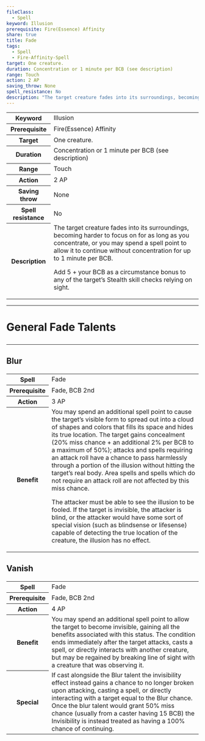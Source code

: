 ```yaml
---
fileClass:
  - Spell
keyword: Illusion
prerequisite: Fire(Essence) Affinity
share: true
title: Fade
tags:
  - Spell
  - Fire-Affinity-Spell
target: One creature.
duration: Concentration or 1 minute per BCB (see description)
range: Touch
action: 2 AP
saving_throw: None
spell_resistance: No
description: "The target creature fades into its surroundings, becoming harder to focus on for as long as you concentrate, or you may spend a spell point to allow it to continue without concentration for up to 1 minute per BCB.\r\rAdd 5 + your BCB as a circumstance bonus to any of the target’s Stealth skill checks relying on sight."
---
```


<p><span><table><tbody><tr><th>Keyword</th><td>Illusion</td></tr><tr><th>Prerequisite</th><td>Fire(Essence) Affinity</td></tr><tr><th>Target</th><td>One creature.</td></tr><tr><th>Duration</th><td>Concentration or 1 minute per BCB (see description)</td></tr><tr><th>Range</th><td>Touch</td></tr><tr><th>Action</th><td>2 AP</td></tr><tr><th>Saving throw</th><td>None</td></tr><tr><th>Spell resistance</th><td>No</td></tr><tr><th>Description</th><td>The target creature fades into its surroundings, becoming harder to focus on for as long as you concentrate, or you may spend a spell point to allow it to continue without concentration for up to 1 minute per BCB.
<p dir="auto">Add 5 + your BCB as a circumstance bonus to any of the target’s Stealth skill checks relying on sight.</p></td></tr></tbody></table><p dir="auto"></p></span></p><span><span><hr></span></span><h1><span><p dir="auto">General Fade Talents</p></span></h1><span><span><hr></span></span><h2><span><p dir="auto">Blur</p></span></h2><p><span><table><tbody><tr><th>Spell</th><td>Fade</td></tr><tr><th>Prerequisite</th><td>Fade, BCB 2nd</td></tr><tr><th>Action</th><td>3 AP</td></tr><tr><th>Benefit</th><td>You may spend an additional spell point to cause the target’s visible form to spread out into a cloud of shapes and colors that fills its space and hides its true location. The target gains concealment (20% miss chance + an additional 2% per BCB to a maximum of 50%); attacks and spells requiring an attack roll have a chance to pass harmlessly through a portion of the illusion without hitting the target’s real body. Area spells and spells which do not require an attack roll are not affected by this miss chance.
<p dir="auto">The attacker must be able to see the illusion to be fooled. If the target is invisible, the attacker is blind, or the attacker would have some sort of special vision (such as blindsense or lifesense) capable of detecting the true location of the creature, the illusion has no effect.</p></td></tr></tbody></table><p dir="auto"></p></span></p><h2><span><p dir="auto">Vanish</p></span></h2><p><span dir="ltr" style="overflow-x: auto;"><table><tbody><tr><th dir="ltr">Spell</th><td dir="ltr">Fade</td></tr><tr><th dir="ltr">Prerequisite</th><td dir="ltr">Fade, BCB 2nd</td></tr><tr><th dir="ltr">Action</th><td dir="ltr">4 AP</td></tr><tr><th dir="ltr">Benefit</th><td dir="ltr">You may spend an additional spell point to allow the target to become invisible, gaining all the benefits associated with this status. The condition ends immediately after the target attacks, casts a spell, or directly interacts with another creature, but may be regained by breaking line of sight with a creature that was observing it.</td></tr><tr><th dir="ltr">Special</th><td dir="ltr">If cast alongside the Blur talent the invisibility effect instead gains a chance to no longer broken upon attacking, casting a spell, or directly interacting with a target equal to the Blur chance. Once the blur talent would grant 50% miss chance (usually from a caster having 15 BCB) the Invisibility is instead treated as having a 100% chance of continuing.</td></tr></tbody></table></span></p>
